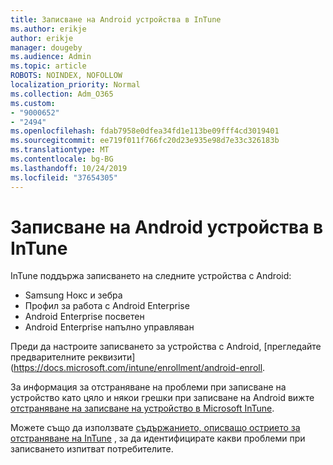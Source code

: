 ```yaml
---
title: Записване на Android устройства в InTune
ms.author: erikje
author: erikje
manager: dougeby
ms.audience: Admin
ms.topic: article
ROBOTS: NOINDEX, NOFOLLOW
localization_priority: Normal
ms.collection: Adm_O365
ms.custom:
- "9000652"
- "2494"
ms.openlocfilehash: fdab7958e0dfea34fd1e113be09fff4cd3019401
ms.sourcegitcommit: ee719f011f766fc20d23e935e98d7e33c326183b
ms.translationtype: MT
ms.contentlocale: bg-BG
ms.lasthandoff: 10/24/2019
ms.locfileid: "37654305"
---
```

# <a name="enrolling-android-devices-into-intune"></a>Записване на Android устройства в InTune

InTune поддържа записването на следните устройства с Android:
- Samsung Нокс и зебра
- Профил за работа с Android Enterprise
- Android Enterprise посветен
- Android Enterprise напълно управляван

Преди да настроите записването за устройства с Android, [прегледайте предварителните реквизити] (https://docs.microsoft.com/intune/enrollment/android-enroll.

За информация за отстраняване на проблеми при записване на устройство като цяло и някои грешки при записване на Android вижте [отстраняване на записване на устройство в Microsoft InTune](https://docs.microsoft.com/intune/enrollment/troubleshoot-device-enrollment-in-intune).

Можете също да използвате [съдържанието, описващо острието за отстраняване на InTune](https://docs.microsoft.com/intune/fundamentals/help-desk-operators) , за да идентифицирате какви проблеми при записването изпитват потребителите.





